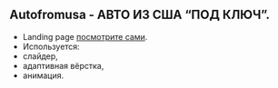 ## Autofromusa - АВТО ИЗ США “ПОД КЛЮЧ”.
- Landing page [посмотрите сами](https://evgeniymurygin.github.io/autofromusa/).
- Используется:
- слайдер,
- адаптивная вёрстка,
- анимация.
